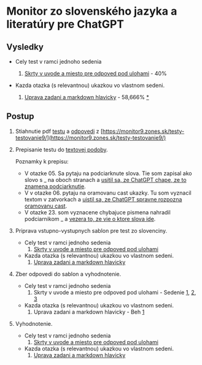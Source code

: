 # Monitor zo slovenského jazyka a literatúry pre ChatGPT

## Vysledky

- Cely test v ramci jednoho sedenia
  1. [Skrty v uvode a miesto pre odpoved pod ulohami](./Cely-test-v-jednom-sedeni/01.skrty-v-uvode-a-miesto-pre-odpoved-pod-ulohami/README.md) - 40%

- Kazda otazka (s relevantnou) ukazkou vo vlastnom sedeni.
  1. [Uprava zadani a markdown hlavicky](./Co-uloha-to-jedno-sedenie/01.uprava-zadani_markdown-hlavicky/README.md) - 58,666% [*](./Co-uloha-to-jedno-sedenie/01.uprava-zadani_markdown-hlavicky/README.md#poznamka)

## Postup

1. Stiahnutie pdf [testu](./T9-2022_SJL.pdf) a [odpovedi](./kluc_T9-2022_SJL.pdf) z [https://monitor9.zones.sk/testy-testovanie9/](https://monitor9.zones.sk/testy-testovanie9/)

2. Prepisanie testu do [textovej podoby](./T9-2022_SJL.txt).

   Poznamky k prepisu:
   - V otazke 05. Sa pytaju na podciarknute slova. Tie som zapisal ako slovo s _ na oboch stranach a [usitil sa, ze ChatGPT chape, ze to znamena podciarknutie](./Podciarknute-slova.chat.md).
   - V v otazke 06. pytaju na oramovanu cast ukazky. Tu som vyznacil textom v zatvorkach a [uistil sa, ze ChatGPT spravne rozpozna oramovanu cast](./Oznacenie-oramovaneho-textu.chat.md).
   - V otazke 23. som vyznacene chybajuce pismena nahradil podciarnikom _ a [vezera to, ze vie o ktore slova ide](./Chybajuce-pismena.chat.md).

3. Priprava vstupno-vystupnych sablon pre test zo slovenciny.
   - Cely test v ramci jednoho sedenia
     1. [Skrty v uvode a miesto pre odpoved pod ulohami](./Cely-test-v-jednom-sedeni/01.skrty-v-uvode-a-miesto-pre-odpoved-pod-ulohami/chat.template.md)
   - Kazda otazka (s relevantnou) ukazkou vo vlastnom sedeni.
     1. [Uprava zadani a markdown hlavicky](./Co-uloha-to-jedno-sedenie/01.uprava-zadani_markdown-hlavicky/chat.template.md)

4. Zber odpovedi do sablon a vyhodnotenie.
   - Cely test v ramci jednoho sedenia
     1. Skrty v uvode a miesto pre odpoved pod ulohami - Sedenie [1](./Cely-test-v-jednom-sedeni/01.skrty-v-uvode-a-miesto-pre-odpoved-pod-ulohami/chat.1.md), [2](./Cely-test-v-jednom-sedeni/01.skrty-v-uvode-a-miesto-pre-odpoved-pod-ulohami/chat.2.md), [3](./Cely-test-v-jednom-sedeni/01.skrty-v-uvode-a-miesto-pre-odpoved-pod-ulohami/chat.3.md)
   - Kazda otazka (s relevantnou) ukazkou vo vlastnom sedeni.
     1. Uprava zadani a markdown hlavicky - Beh [1](./Co-uloha-to-jedno-sedenie/01.uprava-zadani_markdown-hlavicky/chat.1.md)
5. Vyhodnotenie.
   - Cely test v ramci jednoho sedenia
     1. [Skrty v uvode a miesto pre odpoved pod ulohami](./Cely-test-v-jednom-sedeni/01.skrty-v-uvode-a-miesto-pre-odpoved-pod-ulohami/README.md)
   - Kazda otazka (s relevantnou) ukazkou vo vlastnom sedeni.
     1. [Uprava zadani a markdown hlavicky](./Co-uloha-to-jedno-sedenie/01.uprava-zadani_markdown-hlavicky/README.md)
